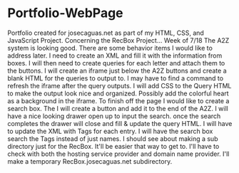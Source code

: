 # Portfolio-WebPage
Portfolio created for josecaguas.net as part of my HTML, CSS, and JavaScript Project.
	Concerning the RecBox Project...
		Week of 7/18
			The A2Z system is looking good. There are some behavior items I would like to address later.
			I need to create an XML and fill it with the information from boxes.
				I will then need to create queries for each letter and attach them to the buttons.
				I will create an iframe just below the A2Z buttons and create a blank HTML for the queries to output to.
				I may have to find a command to refresh the iframe after the query outputs.
				I will add CSS to the Query HTML to make the output look nice and organized.
				Possibly add the colorful heart as a background in the iframe.
			To finish off the page I would like to create a search box.
				The I will create a button and add it to the end of the A2Z.
				I will have a nice looking drawer open up to input the search.
				once the search completes the drawer will close and fill & update the query HTML.
				I will have to update the XML with Tags for each entry.
				I will have the search box search the Tags instead of just names.
			I should see about making a sub directory just for the RecBox. It'll be easier that way to get to.
				I'll have to check with both the hosting service provider and domain name provider.
				I'll make a temporary RecBox.josecaguas.net subdirectory.
